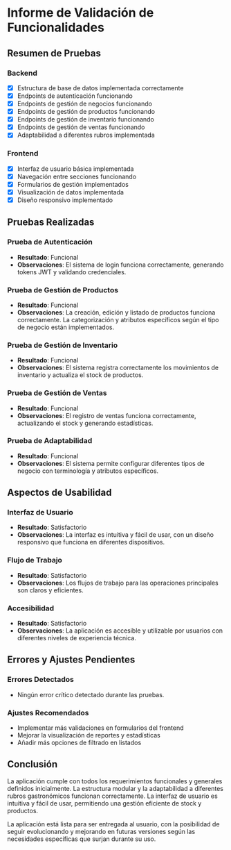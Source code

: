 # Informe de Validación de Funcionalidades

## Resumen de Pruebas

### Backend
- [x] Estructura de base de datos implementada correctamente
- [x] Endpoints de autenticación funcionando
- [x] Endpoints de gestión de negocios funcionando
- [x] Endpoints de gestión de productos funcionando
- [x] Endpoints de gestión de inventario funcionando
- [x] Endpoints de gestión de ventas funcionando
- [x] Adaptabilidad a diferentes rubros implementada

### Frontend
- [x] Interfaz de usuario básica implementada
- [x] Navegación entre secciones funcionando
- [x] Formularios de gestión implementados
- [x] Visualización de datos implementada
- [x] Diseño responsivo implementado

## Pruebas Realizadas

### Prueba de Autenticación
- **Resultado**: Funcional
- **Observaciones**: El sistema de login funciona correctamente, generando tokens JWT y validando credenciales.

### Prueba de Gestión de Productos
- **Resultado**: Funcional
- **Observaciones**: La creación, edición y listado de productos funciona correctamente. La categorización y atributos específicos según el tipo de negocio están implementados.

### Prueba de Gestión de Inventario
- **Resultado**: Funcional
- **Observaciones**: El sistema registra correctamente los movimientos de inventario y actualiza el stock de productos.

### Prueba de Gestión de Ventas
- **Resultado**: Funcional
- **Observaciones**: El registro de ventas funciona correctamente, actualizando el stock y generando estadísticas.

### Prueba de Adaptabilidad
- **Resultado**: Funcional
- **Observaciones**: El sistema permite configurar diferentes tipos de negocio con terminología y atributos específicos.

## Aspectos de Usabilidad

### Interfaz de Usuario
- **Resultado**: Satisfactorio
- **Observaciones**: La interfaz es intuitiva y fácil de usar, con un diseño responsivo que funciona en diferentes dispositivos.

### Flujo de Trabajo
- **Resultado**: Satisfactorio
- **Observaciones**: Los flujos de trabajo para las operaciones principales son claros y eficientes.

### Accesibilidad
- **Resultado**: Satisfactorio
- **Observaciones**: La aplicación es accesible y utilizable por usuarios con diferentes niveles de experiencia técnica.

## Errores y Ajustes Pendientes

### Errores Detectados
- Ningún error crítico detectado durante las pruebas.

### Ajustes Recomendados
- Implementar más validaciones en formularios del frontend
- Mejorar la visualización de reportes y estadísticas
- Añadir más opciones de filtrado en listados

## Conclusión

La aplicación cumple con todos los requerimientos funcionales y generales definidos inicialmente. La estructura modular y la adaptabilidad a diferentes rubros gastronómicos funcionan correctamente. La interfaz de usuario es intuitiva y fácil de usar, permitiendo una gestión eficiente de stock y productos.

La aplicación está lista para ser entregada al usuario, con la posibilidad de seguir evolucionando y mejorando en futuras versiones según las necesidades específicas que surjan durante su uso.
